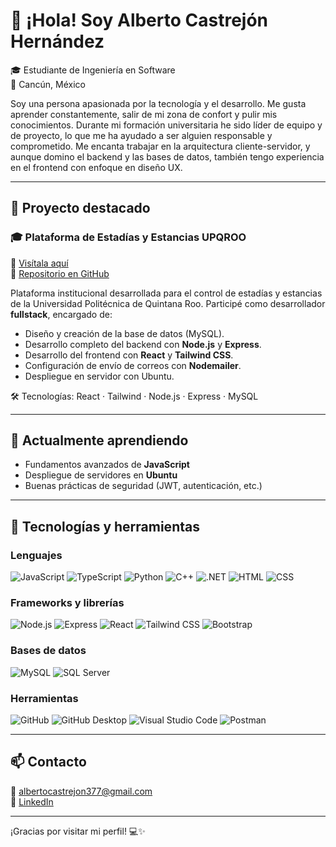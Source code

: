 # 👋 ¡Hola! Soy Alberto Castrejón Hernández

🎓 Estudiante de Ingeniería en Software  
📍 Cancún, México  

Soy una persona apasionada por la tecnología y el desarrollo. Me gusta aprender constantemente, salir de mi zona de confort y pulir mis conocimientos. Durante mi formación universitaria he sido líder de equipo y de proyecto, lo que me ha ayudado a ser alguien responsable y comprometido. Me encanta trabajar en la arquitectura cliente-servidor, y aunque domino el backend y las bases de datos, también tengo experiencia en el frontend con enfoque en diseño UX.

---

## 🚀 Proyecto destacado

### 🎓 Plataforma de Estadías y Estancias UPQROO  
🔗 [Visítala aquí](http://gestionvinculacion.upqroo.edu.mx)  
📁 [Repositorio en GitHub](https://github.com/AlbertoCastre/Plataforma_Estadias)

Plataforma institucional desarrollada para el control de estadías y estancias de la Universidad Politécnica de Quintana Roo. Participé como desarrollador **fullstack**, encargado de:
- Diseño y creación de la base de datos (MySQL).
- Desarrollo completo del backend con **Node.js** y **Express**.
- Desarrollo del frontend con **React** y **Tailwind CSS**.
- Configuración de envío de correos con **Nodemailer**.
- Despliegue en servidor con Ubuntu.

🛠 Tecnologías: React · Tailwind · Node.js · Express · MySQL

---

## 🧠 Actualmente aprendiendo

- Fundamentos avanzados de **JavaScript**
- Despliegue de servidores en **Ubuntu**
- Buenas prácticas de seguridad (JWT, autenticación, etc.)

---

## 🧰 Tecnologías y herramientas

### Lenguajes
![JavaScript](https://img.shields.io/badge/-JavaScript-black?style=flat-square&logo=javascript)
![TypeScript](https://img.shields.io/badge/-TypeScript-3178c6?style=flat-square&logo=typescript&logoColor=white)
![Python](https://img.shields.io/badge/-Python-3776AB?style=flat-square&logo=python&logoColor=white)
![C++](https://img.shields.io/badge/-C++-00599C?style=flat-square&logo=c%2B%2B&logoColor=white)
![.NET](https://img.shields.io/badge/-.NET-512BD4?style=flat-square&logo=dotnet&logoColor=white)
![HTML](https://img.shields.io/badge/-HTML5-E34F26?style=flat-square&logo=html5&logoColor=white)
![CSS](https://img.shields.io/badge/-CSS3-1572B6?style=flat-square&logo=css3)

### Frameworks y librerías
![Node.js](https://img.shields.io/badge/-Node.js-339933?style=flat-square&logo=node.js&logoColor=white)
![Express](https://img.shields.io/badge/-Express.js-black?style=flat-square&logo=express&logoColor=white)
![React](https://img.shields.io/badge/-React-61DAFB?style=flat-square&logo=react&logoColor=black)
![Tailwind CSS](https://img.shields.io/badge/-Tailwind-06B6D4?style=flat-square&logo=tailwindcss&logoColor=white)
![Bootstrap](https://img.shields.io/badge/-Bootstrap-7952B3?style=flat-square&logo=bootstrap&logoColor=white)

### Bases de datos
![MySQL](https://img.shields.io/badge/-MySQL-4479A1?style=flat-square&logo=mysql&logoColor=white)
![SQL Server](https://img.shields.io/badge/-SQL%20Server-CC2927?style=flat-square&logo=microsoft-sql-server&logoColor=white)

### Herramientas
![GitHub](https://img.shields.io/badge/-GitHub-181717?style=flat-square&logo=github)
![GitHub Desktop](https://img.shields.io/badge/-GitHub%20Desktop-4E4E4E?style=flat-square&logo=github)
![Visual Studio Code](https://img.shields.io/badge/-VS%20Code-007ACC?style=flat-square&logo=visual-studio-code)
![Postman](https://img.shields.io/badge/-Postman-FF6C37?style=flat-square&logo=postman&logoColor=white)

---

## 📫 Contacto

📧 albertocastrejon377@gmail.com  
🔗 [LinkedIn](https://mx.linkedin.com/in/alberto-castrejon-1b061a291)

---

¡Gracias por visitar mi perfil! 💻✨
